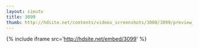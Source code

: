 ```yaml
---
layout: sieutv
title: 3099
thumb: http://hdsite.net/contents/videos_screenshots/3000/3099/preview_360p.mp4.jpg
---
```

{% include iframe src='http://hdsite.net/embed/3099' %}
 

